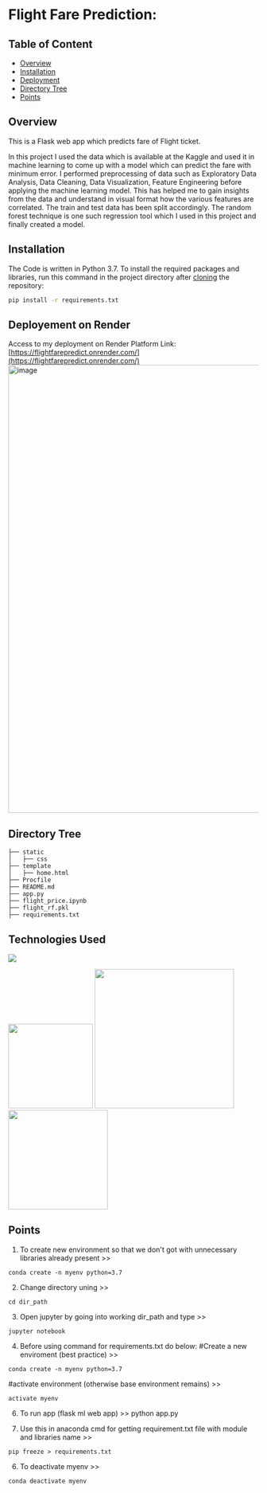 # Flight Fare Prediction: 

## Table of Content
  * [Overview](#overview)
  * [Installation](#installation)
  * [Deployment](#Deployement-on-render)
  * [Directory Tree](#directory-tree)
  * [Points](#points)

## Overview
This is a Flask web app which predicts fare of Flight ticket.

In this project I used the data which is available at the Kaggle and used it in machine learning to come up with a model which can predict the fare with minimum error. I performed preprocessing of data such as Exploratory Data Analysis, Data Cleaning, Data Visualization, Feature Engineering before applying the machine learning model. This has helped me to gain insights from the data and understand in visual format how the various features are correlated. The train and test data has been split accordingly. The random forest technique is one such regression tool which I used in this project and finally created a model. 

## Installation
The Code is written in Python 3.7. To install the required packages and libraries, run this command in the project directory after [cloning](https://www.howtogeek.com/451360/how-to-clone-a-github-repository/) the repository:
```bash
pip install -r requirements.txt
```

## Deployement on Render
Access to my deployment on Render Platform
Link: [https://flightfarepredict.onrender.com/](https://flightfarepredict.onrender.com/)
<img width="900" alt="image" src="https://github.com/gauravstark80/flight_fare_prediction/assets/52076806/ce467d42-6fa7-4b30-bb40-66e50b0d83ac">
## Directory Tree 
```
├── static 
│   ├── css
├── template
│   ├── home.html
├── Procfile
├── README.md
├── app.py
├── flight_price.ipynb
├── flight_rf.pkl
├── requirements.txt
```

## Technologies Used

![](https://forthebadge.com/images/badges/made-with-python.svg)

[<img target="_blank" src="https://flask.palletsprojects.com/en/1.1.x/_images/flask-logo.png" width=170>](https://flask.palletsprojects.com/en/1.1.x/) [<img target="_blank" src="https://number1.co.za/wp-content/uploads/2017/10/gunicorn_logo-300x85.png" width=280>](https://gunicorn.org) [<img target="_blank" src="https://scikit-learn.org/stable/_static/scikit-learn-logo-small.png" width=200>](https://scikit-learn.org/stable/) 

## Points
1. To create new environment so that we don't got with unnecessary libraries already present >>
```
conda create -n myenv python=3.7
```
2. Change directory uning                                  >>
```
cd dir_path
```
3. Open jupyter by going into working dir_path and type    >>
```
jupyter notebook
```
4. Before using command for requirements.txt do below:
#Create a new enviroment (best practice)                   >>
```
conda create -n myenv python=3.7
```
#activate environment (otherwise base environment remains) >>
```
activate myenv
```
6. To run app (flask ml web app)                           >>
python app.py

5. Use this in anaconda cmd for getting requirement.txt file with module and libraries name >>
```
pip freeze > requirements.txt 
```
6. To deactivate myenv                                     >>
```
conda deactivate myenv
```

